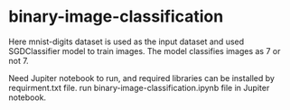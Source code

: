 # binary-image-classification
Here mnist-digits dataset is used as the input dataset and used SGDClassifier model to train images.
The model classifies images as 7 or not 7.

Need Jupiter notebook to run, and required libraries can be installed by requirment.txt file.
run binary-image-classification.ipynb file in Jupiter notebook.

